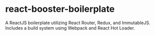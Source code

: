 # react-booster-boilerplate
A ReactJS boilerplate utilizing React Router, Redux, and ImmutableJS. Includes a build system using Webpack and React Hot Loader.
